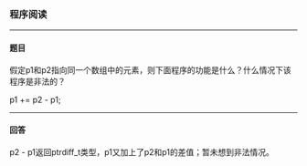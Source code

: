 ### 程序阅读
***
#### 题目

假定p1和p2指向同一个数组中的元素，则下面程序的功能是什么？什么情况下该程序是非法的？  

p1 += p2 - p1;

***
#### 回答

p2 - p1返回ptrdiff_t类型，p1又加上了p2和p1的差值；暂未想到非法情况。

